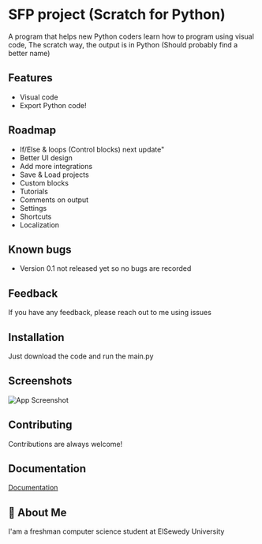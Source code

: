 
# SFP project (Scratch for Python)

A program that helps new Python coders learn how to program using visual code, The scratch way, the output is in Python (Should probably find a better name)
## Features

- Visual code
- Export Python code!


## Roadmap

- If/Else & loops (Control blocks) next update"
- Better UI design
- Add more integrations
- Save & Load projects
- Custom blocks
- Tutorials
- Comments on output
- Settings
- Shortcuts
- Localization


## Known bugs
- Version 0.1 not released yet so no bugs are recorded


## Feedback

If you have any feedback, please reach out to me using issues


## Installation

Just download the code and run the main.py
    
## Screenshots

![App Screenshot](https://via.placeholder.com/468x300?text=App+Screenshot+Here)


## Contributing

Contributions are always welcome!



## Documentation

[Documentation](https://linktodocumentation)


## 🚀 About Me
I'am a freshman computer science student at ElSewedy University